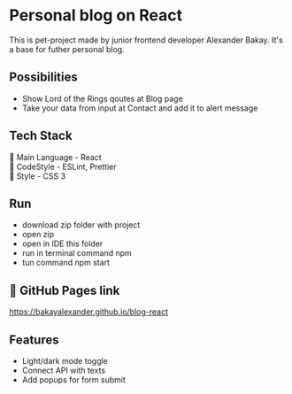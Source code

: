 
# Personal blog on React

This is pet-project made by junior frontend developer Alexander Bakay. It's a base for futher personal blog.




## Possibilities

- Show Lord of the Rings qoutes at Blog page
- Take your data from input at Contact and add it to alert message
## Tech Stack

🌸 Main Language - React  
🔫 CodeStyle - ESLint, Prettier  
👻 Style - CSS 3



## Run

- download zip folder with project
- open zip
- open in IDE this folder
- run in terminal command npm
- tun command npm start
## 🚀 GitHub Pages link
https://bakayalexander.github.io/blog-react


## Features

- Light/dark mode toggle
- Connect API with texts
- Add popups for form submit


